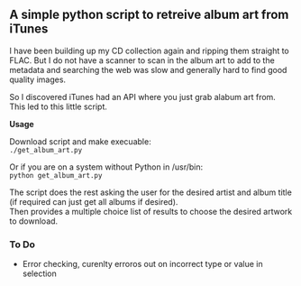 ## A simple python script to retreive album art from iTunes
  
I have been building up my CD collection again and ripping them straight to FLAC. But I do not have a scanner to scan in the album art to add to the metadata and searching the web was slow and generally hard to find good quality images.  
  
So I discovered iTunes had an API where you just grab alabum art from. This led to this little script.  
  
**Usage**
  
Download script and make execuable:  
`./get_album_art.py`  
  
Or if you are on a system without Python in /usr/bin:  
`python get_album_art.py`  
  
The script does the rest asking the user for the desired artist and album title (if required can just get all albums if desired).  
Then provides a multiple choice list of results to choose the desired artwork to download.  

### To Do
- Error checking, curenlty erroros out on incorrect type or value in selection